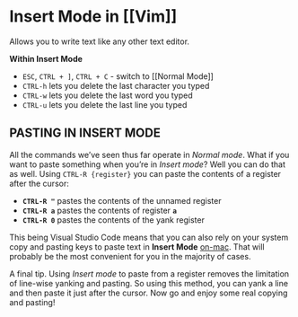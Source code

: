 # Insert Mode in [[Vim]]
Allows you to write text like any other text editor.

**Within Insert Mode**
- ``ESC``, ``CTRL + ]``, ``CTRL + C`` - switch to [[Normal Mode]]
- `CTRL-h` lets you delete the last character you typed
- `CTRL-w` lets you delete the last word you typed
- `CTRL-u` lets you delete the last line you typed


## PASTING IN INSERT MODE

All the commands we’ve seen thus far operate in _Normal mode_. What if you want to paste something when you’re in _Insert mode_? Well you can do that as well. Using `CTRL-R {register}` you can paste the contents of a register after the cursor:

- **`CTRL-R "`** pastes the contents of the unnamed register
- **`CTRL-R a`** pastes the contents of register **`a`**
- **`CTRL-R 0`** pastes the contents of the yank register

This being Visual Studio Code means that you can also rely on your system copy and pasting keys to paste text in **Insert Mode** [on-mac](https://www.barbarianmeetscoding.com/boost-your-coding-fu-with-vscode-and-vim/copy-paste/#fn-on-mac). That will probably be the most convenient for you in the majority of cases.

A final tip. Using _Insert mode_ to paste from a register removes the limitation of line-wise yanking and pasting. So using this method, you can yank a line and then paste it just after the cursor. Now go and enjoy some real copying and pasting!